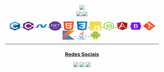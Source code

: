
<div align="center">
    <img src="https://readme-typing-svg.herokuapp.com?color=%230C8CFF&size=22&center=true&multiline=true&width=570&height=100&lines=Welcome+to+my+repository;+my+name+is+Thiago+Yuri.;I'am+Full-Stack+developer!;"/>
<div>
  <a href="https://github.com/ThiagoYuri">
  <img align="center"height="180em" src="https://github-readme-stats.vercel.app/api?username=ThiagoYuri&show_icons=true&theme=react&include_all_commits=true&count_private=false"/> 
  <img align="center" height="180em" src="https://github-readme-stats.vercel.app/api/top-langs/?username=ThiagoYuri&layout=compact&langs_count=7&theme=react"/>
</div>

<div style="display: inline_block"><br> 
  <img align="center" alt="Th-c" height="30" width="40" src="https://raw.githubusercontent.com/devicons/devicon/master/icons/c/c-original.svg">
  <img align="center" alt="Th-csharp" height="30" width="40" src="https://raw.githubusercontent.com/devicons/devicon/master/icons/csharp/csharp-plain.svg">  
  <img align="center" alt="Th-dot-net" height="30" width="40" src="https://raw.githubusercontent.com/devicons/devicon/master/icons/dot-net/dot-net-original.svg">
  <img align="center" alt="Th-java" height="30" width="40" src="https://raw.githubusercontent.com/devicons/devicon/master/icons/dotnetcore/dotnetcore-original.svg">  
  
  <img align="center" alt="Th-HTML" height="30" width="40" src="https://raw.githubusercontent.com/devicons/devicon/master/icons/html5/html5-original.svg">
  <img align="center" alt="Th-CSS" height="30" width="40" src="https://raw.githubusercontent.com/devicons/devicon/master/icons/css3/css3-original.svg">
  
  <img align="center" alt="Th-Js" height="30" width="40" src="https://raw.githubusercontent.com/devicons/devicon/master/icons/javascript/javascript-plain.svg">
  <img align="center" alt="Th-java" height="30" width="40" src="https://raw.githubusercontent.com/devicons/devicon/master/icons/nodejs/nodejs-original.svg">
  <img align="center" alt="Th-java" height="30" width="40" src="https://raw.githubusercontent.com/devicons/devicon/master/icons/angularjs/angularjs-original.svg">  
  <img align="center" alt="Th-java" height="30" width="40" src="https://raw.githubusercontent.com/devicons/devicon/master/icons/bootstrap/bootstrap-original.svg">  
  
  <img align="center" alt="Th-github" height="30" width="40" src="https://raw.githubusercontent.com/devicons/devicon/master/icons/git/git-original.svg">
  <img align="center" alt="Th-kotlin" height="30" width="40" src="https://raw.githubusercontent.com/devicons/devicon/master/icons/kotlin/kotlin-original.svg">
  <img align="center" alt="Th-java" height="30" width="40" src="https://raw.githubusercontent.com/devicons/devicon/master/icons/java/java-original.svg">    
  <img align="center" alt="Th-java" height="30" width="40" src="https://raw.githubusercontent.com/devicons/devicon/master/icons/android/android-original.svg">    

  
</div>
 
  
 <hr>
  <h3>Redes Sociais</h3>
  <div> 
  <a href="https://instagram.com/thiagoyuri.1" target="_blank"><img src="https://img.shields.io/badge/-Instagram-%23E4405F?style=for-the-badge&logo=instagram&logoColor=white" target="_blank"></a> 
  <a href = "mailto:thiagoyur0109@"><img src="https://img.shields.io/badge/Gmail-D14836?style=for-the-badge&logo=gmail&logoColor=white" target="_blank"></a>
  <a href="https://www.linkedin.com/in/thiago-yuri-1b467b206/" target="_blank"><img src="https://img.shields.io/badge/-LinkedIn-%230077B5?style=for-the-badge&logo=linkedin&logoColor=white" target="_blank"></a>   
</div>


  
</div>

